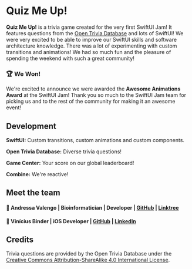 # Quiz Me Up!

**Quiz Me Up!** is a trivia game created for the very first SwiftUI Jam! It features questions from the [Open Trivia Database](https://opentdb.com) and lots of SwiftUI! We were very excited to be able to improve our SwiftUI skills and software architecture knowledge. There was a lot of experimenting with custom transitions and animations! We had so much fun and the pleasure of spending the weekend with such a great community!

### 🏆 We Won!

We're excited to announce we were awarded the **Awesome Animations Award** at the SwiftUI Jam! Thank you so much to the SwiftUI Jam team for picking us and to the rest of the community for making it an awesome event!

## Development

**SwiftUI:** Custom transitions, custom animations and custom components.

**Open Trivia Database:** Diverse trivia questions!

**Game Center:** Your score on our global leaderboard! 

**Combine:** We're reactive!

## Meet the team

#### 👋 Andressa Valengo | Bioinformatician | Developer | [GitHub](https://github.com/valengo) | [Linktree](https://linktr.ee/andycompartilha)

#### 👋 Vinícius Binder | iOS Developer | [GitHub](https://github.com/viniciusbinder) | [LinkedIn](https://www.linkedin.com/in/viniciusbinder/)

## Credits

Trivia questions are provided by the Open Trivia Database under the [Creative Commons Attribution-ShareAlike 4.0 International License](https://creativecommons.org/licenses/by-sa/4.0/).
